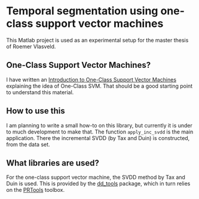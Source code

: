 # Temporal segmentation using one-class support vector machines

This Matlab project is used as an experimental setup for the master thesis of Roemer Vlasveld.

## One-Class Support Vector Machines?
I have written an [Introduction to One-Class Support Vector Machines](http://rvlasveld.github.io/blog/2013/07/12/introduction-to-one-class-support-vector-machines/) explaining the idea of One-Class SVM.
That should be a good starting point to understand this material.

## How to use this
I am planning to write a small how-to on this library, but currently it is under to much development to make that.
The function `apply_inc_svdd` is the main application.
There the incremental SVDD (by Tax and Duin) is constructed, from the data set.

## What libraries are used?
For the one-class support vector machine, the SVDD method by Tax and Duin is used.
This is provided by the [dd_tools](http://prlab.tudelft.nl/david-tax/dd_tools.html) package, which in turn relies on the [PRTools](http://prtools.org/software/) toolbox.
